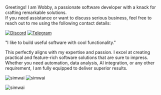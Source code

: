 Greetings! I am Wobby, a passionate software developer with a knack for crafting remarkable solutions.</br> If you need assistance or want to discuss serious business, feel free to reach out to me using the following contact details:

[![Discord](https://img.shields.io/badge/Discord-simwai-purple?style=rounded&logo=discord&logoColor=white)](https://discord.com)
[![Telegram](https://img.shields.io/badge/Telegram-gimmemorecrypto-purple?style=rounded&logo=telegram&logoColor=white)](https://t.me/gimmemorecrypto)

"I like to build useful software with cool functionality."

This perfectly aligns with my expertise and passion. I excel at creating practical and feature-rich software solutions that are sure to impress. Whether you need automation, data analysis, AI integration, or any other requirement, I am fully equipped to deliver superior results.

<p>
<img src="https://github-readme-stats-git-masterrstaa-rickstaa.vercel.app/api?username=simwai&show_icons=true&theme=dracula&locale=en" alt="simwai" />
<img src="https://github-readme-stats-git-masterrstaa-rickstaa.vercel.app/api/top-langs?username=simwai&show_icons=true&theme=dracula&locale=en&layout=compact" alt="simwai" />
</p>
<p align="left"> <img src="https://komarev.com/ghpvc/?username=simwai&label=Profile%20Views&color=a36fe2&style=plastic" alt="simwai" /> </p>



